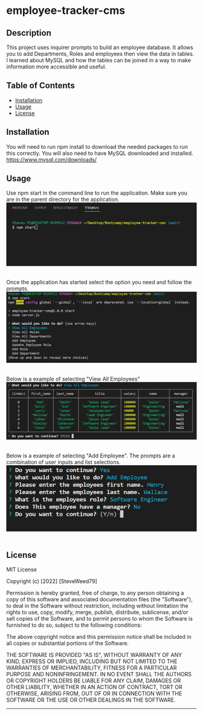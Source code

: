# employee-tracker-cms
## Description

This project uses inquirer prompts to build an employee database.  It allows you to add Departments, Roles and employees then view the data in tables.  I learned about MySQL and how the tables can be joined in a way to make information more accessible and useful.


## Table of Contents

- [Installation](#installation)
- [Usage](#usage)
- [License](#license)

## Installation

You will need to run npm install to download the needed packages to run this correctly.  You will also need to have MySQL downloaded and installed.  https://www.mysql.com/downloads/

## Usage

Use npm start in the command line to run the application.  Make sure you are in the parent directory for the application.
![alt text](assets/images/screenshot%201.JPG)
<br />
<br />


Once the application has started select the option you need and follow the prompts.
![alt text](assets/images/screenshot2.JPG)
<br />
<br />

Below is a example of selecting "View All Employees"
![alt text](assets/images/screenshot3.JPG)
<br />
<br />


Below is a example of selecting "Add Employee".  The prompts are a combination of user inputs and list selections.
![alt text](assets/images/screenshot4.JPG)
<br />
<br />

## License

MIT License

Copyright (c) [2022] [SteveWeed79]

Permission is hereby granted, free of charge, to any person obtaining a copy
of this software and associated documentation files (the "Software"), to deal
in the Software without restriction, including without limitation the rights
to use, copy, modify, merge, publish, distribute, sublicense, and/or sell
copies of the Software, and to permit persons to whom the Software is
furnished to do so, subject to the following conditions:

The above copyright notice and this permission notice shall be included in all
copies or substantial portions of the Software.

THE SOFTWARE IS PROVIDED "AS IS", WITHOUT WARRANTY OF ANY KIND, EXPRESS OR
IMPLIED, INCLUDING BUT NOT LIMITED TO THE WARRANTIES OF MERCHANTABILITY,
FITNESS FOR A PARTICULAR PURPOSE AND NONINFRINGEMENT. IN NO EVENT SHALL THE
AUTHORS OR COPYRIGHT HOLDERS BE LIABLE FOR ANY CLAIM, DAMAGES OR OTHER
LIABILITY, WHETHER IN AN ACTION OF CONTRACT, TORT OR OTHERWISE, ARISING FROM,
OUT OF OR IN CONNECTION WITH THE SOFTWARE OR THE USE OR OTHER DEALINGS IN THE
SOFTWARE.

---